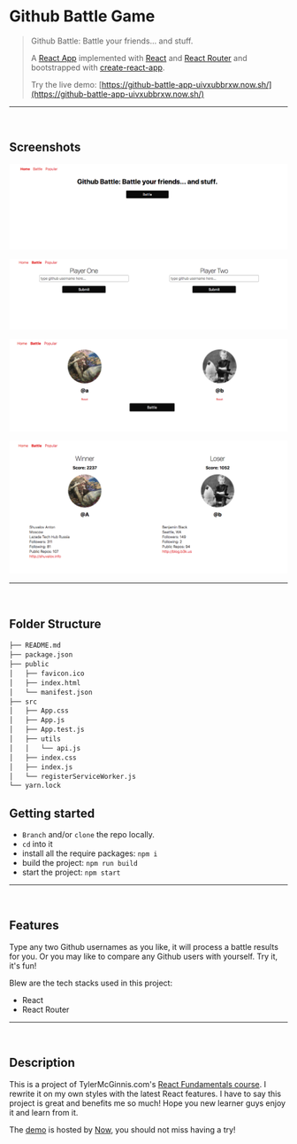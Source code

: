 # Github Battle Game

> Github Battle: Battle your friends... and stuff.
>
> A [React App](https://github-battle-app-uivxubbrxw.now.sh/) implemented with [React](https://reactjs.org/) and [React Router](https://github.com/ReactTraining/react-router) and bootstrapped with [create-react-app](https://github.com/facebook/create-react-app).
>
> Try the live demo: [https://github-battle-app-uivxubbrxw.now.sh/](https://github-battle-app-uivxubbrxw.now.sh/)

----
</br>

## Screenshots

![An awesome example image](screenshot/1.png "Image Title")

![An awesome example image](screenshot/2.png "Image Title")

![An awesome example image](screenshot/3.png "Image Title")

![An awesome example image](screenshot/4.png "Image Title")

----
</br>

## Folder Structure

```bash
├── README.md
├── package.json
├── public
│   ├── favicon.ico
│   ├── index.html
│   └── manifest.json
├── src
│   ├── App.css
│   ├── App.js
│   ├── App.test.js
│   ├── utils
│   │   └── api.js
│   ├── index.css
│   ├── index.js
│   └── registerServiceWorker.js
└── yarn.lock
```

## Getting started

- `Branch` and/or `clone` the repo locally.
- `cd` into it
- install all the require packages: `npm i`
- build the project: `npm run build`
- start the project: `npm start`

----
</br>

## Features

Type any two Github usernames as you like, it will process a battle results for you. Or you may like to compare any Github users with yourself. Try it, it's fun!

Blew are the tech stacks used in this project:

- React
- React Router

----
</br>

## Description

This is a project of TylerMcGinnis.com's [React Fundamentals course](https://github.com/tylermcginnis/react-fundamentals). I rewrite it on my own styles with the latest React features. I have to say this project is great and benefits me so much! Hope you new learner guys enjoy it and learn from it.

The [demo](https://github-battle-app-uivxubbrxw.now.sh/) is hosted by [Now](zeit.co), you should not miss having a try!